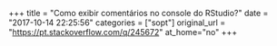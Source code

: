 +++
title = "Como exibir comentários no console do RStudio?"
date = "2017-10-14 22:25:56"
categories = ["sopt"]
original_url = "https://pt.stackoverflow.com/q/245672"
at_home="no"
+++

